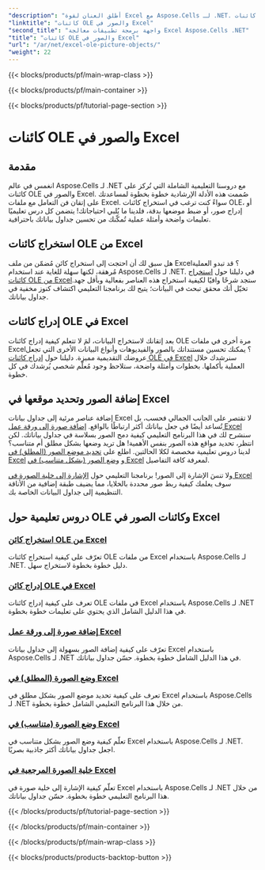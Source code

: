 ```yaml
---
"description": "أطلق العنان لقوة Excel مع Aspose.Cells لـ .NET. أتقن التعامل مع كائنات OLE والصور من خلال دروسنا التعليمية السهلة."
"linktitle": "كائنات OLE والصور في Excel"
"second_title": "واجهة برمجة تطبيقات معالجة Excel Aspose.Cells .NET"
"title": "كائنات OLE والصور في Excel"
"url": "/ar/net/excel-ole-picture-objects/"
"weight": 22
---
```


{{< blocks/products/pf/main-wrap-class >}}

{{< blocks/products/pf/main-container >}}

{{< blocks/products/pf/tutorial-page-section >}}

# كائنات OLE والصور في Excel

## مقدمة

انغمس في عالم Aspose.Cells لـ .NET مع دروسنا التعليمية الشاملة التي تُركز على كائنات OLE والصور في Excel. صُممت هذه الأدلة الإرشادية خطوة بخطوة لمساعدتك على إتقان فن التعامل مع ملفات Excel. سواءً كنت ترغب في استخراج كائنات OLE، أو إدراج صور، أو ضبط موضعها بدقة، فلدينا ما يُلبي احتياجاتك! يتضمن كل درس تعليميًا تعليمات واضحة وأمثلة عملية تُمكّنك من تحسين جداول بياناتك باحترافية.

## استخراج كائنات OLE من Excel

هل سبق لك أن احتجت إلى استخراج كائن مُضمّن من ملف Excel؟ قد تبدو العملية مُرهقة، لكنها سهلة للغاية عند استخدام Aspose.Cells لـ .NET. في دليلنا حول [استخراج كائنات OLE من Excel](./extract-ole-object-from-excel/)ستجد شرحًا وافيًا لكيفية استخراج هذه العناصر بفعالية وبأقل جهد. تخيّل أنك محقق تبحث في البيانات؛ يتيح لك برنامجنا التعليمي اكتشاف كنوز مخفية في جداول بياناتك.

## إدراج كائنات OLE في Excel

بعد إتقانك لاستخراج البيانات، لمَ لا تتعلم كيفية إدراج كائنات OLE مرة أخرى في ملفات Excel؟ يمكنك تحسين مستنداتك بالصور والفيديوهات وأنواع البيانات الأخرى التي تجعل عروضك التقديمية مميزة. دليلنا حول [إدراج كائنات OLE في Excel](./insert-ole-object-into-excel/) سنرشدك خلال العملية بأكملها. بخطوات وأمثلة واضحة، ستلاحظ وجود مُعلّم شخصي يُرشدك في كل خطوة.

## إضافة الصور وتحديد موقعها في Excel

إضافة عناصر مرئية إلى جداول بيانات Excel لا تقتصر على الجانب الجمالي فحسب، بل تُساعد أيضًا في جعل بياناتك أكثر ارتباطًا بالواقع. [إضافة صورة إلى ورقة عمل Excel](./add-picture-to-excel/) سنشرح لك في هذا البرنامج التعليمي كيفية دمج الصور بسلاسة في جداول بياناتك. لكن انتظر، تحديد مواقع هذه الصور بنفس الأهمية! هل تريد وضعها بشكل مطلق أم متناسب؟ لدينا دروس تعليمية مخصصة لكلا الحالتين. اطلع على [تحديد موضع الصور (المطلق) في Excel](./position-picture-absolute-excel/) و [وضع الصور (بشكل متناسب) في Excel](./position-picture-proportional-excel/) لمعرفة كافة التفاصيل.

ولا تنسَ الإشارة إلى الصور! برنامجنا التعليمي حول [الإشارة إلى خلية الصورة في Excel](./reference-picture-cell-excel/) سوف يعلمك كيفية ربط صور محددة بالخلايا، مما يضيف طبقة إضافية من الأناقة التنظيمية إلى جداول البيانات الخاصة بك. 

## دروس تعليمية حول OLE وكائنات الصور في Excel
### [استخراج كائن OLE من Excel](./extract-ole-object-from-excel/)
تعرّف على كيفية استخراج كائنات OLE من ملفات Excel باستخدام Aspose.Cells لـ .NET. دليل خطوة بخطوة لاستخراج سهل.
### [إدراج كائن OLE في Excel](./insert-ole-object-into-excel/)
تعرف على كيفية إدراج كائنات OLE في ملفات Excel باستخدام Aspose.Cells لـ .NET في هذا الدليل الشامل الذي يحتوي على تعليمات خطوة بخطوة.
### [إضافة صورة إلى ورقة عمل Excel](./add-picture-to-excel/)
تعرّف على كيفية إضافة الصور بسهولة إلى جداول بيانات Excel باستخدام Aspose.Cells لـ .NET في هذا الدليل الشامل خطوة بخطوة. حسّن جداول بياناتك.
### [وضع الصورة (المطلق) في Excel](./position-picture-absolute-excel/)
تعرف على كيفية تحديد موضع الصور بشكل مطلق في Excel باستخدام Aspose.Cells لـ .NET من خلال هذا البرنامج التعليمي الشامل خطوة بخطوة.
### [وضع الصورة (متناسب) في Excel](./position-picture-proportional-excel/)
تعلّم كيفية وضع الصور بشكل متناسب في Excel باستخدام Aspose.Cells لـ .NET. اجعل جداول بياناتك أكثر جاذبية بصريًا.
### [خلية الصورة المرجعية في Excel](./reference-picture-cell-excel/)
تعلّم كيفية الإشارة إلى خلية صورة في Excel باستخدام Aspose.Cells لـ .NET من خلال هذا البرنامج التعليمي خطوة بخطوة. حسّن جداول بياناتك.

{{< /blocks/products/pf/tutorial-page-section >}}

{{< /blocks/products/pf/main-container >}}

{{< /blocks/products/pf/main-wrap-class >}}

{{< blocks/products/products-backtop-button >}}